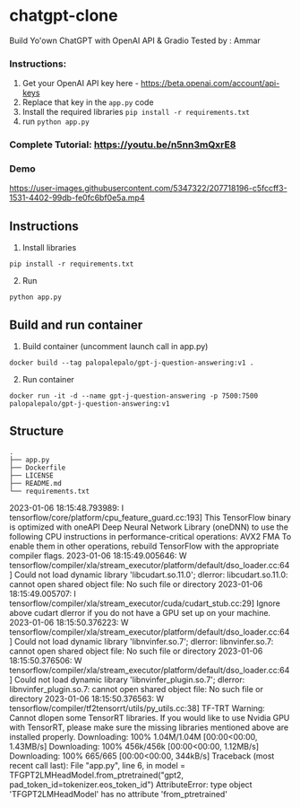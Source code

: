 # chatgpt-clone
Build Yo'own ChatGPT with OpenAI API &amp; Gradio Tested by : Ammar

### Instructions:

1. Get your OpenAI API key here - https://beta.openai.com/account/api-keys
2. Replace that key in the `app.py` code 
3. Install the required libraries `pip install -r requirements.txt` 
4. run `python app.py` 

### Complete Tutorial: https://youtu.be/n5nn3mQxrE8

### Demo

https://user-images.githubusercontent.com/5347322/207718196-c5fccff3-1531-4402-99db-fe0fc6bf0e5a.mp4

## Instructions

1. Install libraries

```
pip install -r requirements.txt
```

2. Run

```
python app.py
```

## Build and run container

1. Build container (uncomment launch call in app.py)

```
docker build --tag palopalepalo/gpt-j-question-answering:v1 .
```

2. Run container

```
docker run -it -d --name gpt-j-question-answering -p 7500:7500  palopalepalo/gpt-j-question-answering:v1
```

## Structure

```
.
├── app.py
├── Dockerfile
├── LICENSE
├── README.md
└── requirements.txt
```



2023-01-06 18:15:48.793989: I tensorflow/core/platform/cpu_feature_guard.cc:193] This TensorFlow binary is optimized with oneAPI Deep Neural Network Library (oneDNN) to use the following CPU instructions in performance-critical operations:  AVX2 FMA
To enable them in other operations, rebuild TensorFlow with the appropriate compiler flags.
2023-01-06 18:15:49.005646: W tensorflow/compiler/xla/stream_executor/platform/default/dso_loader.cc:64] Could not load dynamic library 'libcudart.so.11.0'; dlerror: libcudart.so.11.0: cannot open shared object file: No such file or directory
2023-01-06 18:15:49.005707: I tensorflow/compiler/xla/stream_executor/cuda/cudart_stub.cc:29] Ignore above cudart dlerror if you do not have a GPU set up on your machine.
2023-01-06 18:15:50.376223: W tensorflow/compiler/xla/stream_executor/platform/default/dso_loader.cc:64] Could not load dynamic library 'libnvinfer.so.7'; dlerror: libnvinfer.so.7: cannot open shared object file: No such file or directory
2023-01-06 18:15:50.376506: W tensorflow/compiler/xla/stream_executor/platform/default/dso_loader.cc:64] Could not load dynamic library 'libnvinfer_plugin.so.7'; dlerror: libnvinfer_plugin.so.7: cannot open shared object file: No such file or directory
2023-01-06 18:15:50.376563: W tensorflow/compiler/tf2tensorrt/utils/py_utils.cc:38] TF-TRT Warning: Cannot dlopen some TensorRT libraries. If you would like to use Nvidia GPU with TensorRT, please make sure the missing libraries mentioned above are installed properly.
Downloading: 100% 1.04M/1.04M [00:00<00:00, 1.43MB/s]
Downloading: 100% 456k/456k [00:00<00:00, 1.12MB/s]
Downloading: 100% 665/665 [00:00<00:00, 344kB/s]
Traceback (most recent call last):
  File "app.py", line 6, in <module>
    model = TFGPT2LMHeadModel.from_ptretrained("gpt2, pad_token_id=tokenizer.eos_token_id")
AttributeError: type object 'TFGPT2LMHeadModel' has no attribute 'from_ptretrained'